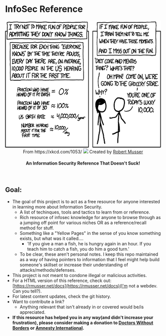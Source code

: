 # InfoSec Reference

<p align="center"> 
<img src="images/10k-xkcd.png" width="600" height="411">From https://xkcd.com/1053/
<img src="./images/.svg">
Created by <a href="https://twitter.com/r_o_b_e_r_t_1">Robert Musser</a>
</p>

<h4 align="center">
An Information Security Reference That Doesn't Suck!
</h4>
<br>



## Goal:
- The goal of this project is to act as a free resource for anyone interested in learning more about Information Security.
	-	A list of techinques, tools and tactics to learn from or reference.
	- Rich resource of infosec knowledge for anyone to browse through as a jumping off point for various niches OR as a reference/recall method for stuff. 
	- Something like a "Yellow Pages" in the sense of you know something exists, but what was it called....
  		* 'If you give a man a fish, he is hungry again in an hour. If you teach him to catch a fish, you do him a good turn.'
	- To be clear, these aren't personal notes. I keep this repo maintained as a way of having pointers to information that I feel might help build someone's skillset or increase their understanding of attacks/methods/defenses.
- This project is not meant to condone illegal or malicious activities.
- For a HTML version of this reference, check out: [https://rmusser.net/docs](https://rmusser.net/docs)(I'm not a webdev. Can you tell?).
- For latest content updates, check the git history.
- Want to contribute a link? 
	* Anything relevant that isn't already in or covered would be/is appreciated.
- **If this resource has helped you in any way(and didn't increase your frustration), please consider making a donation to [Doctors Without Borders](https://donate.doctorswithoutborders.org/onetime.cfm) or [Amnesty International](https://www.amnesty.org/en/donate/).**
